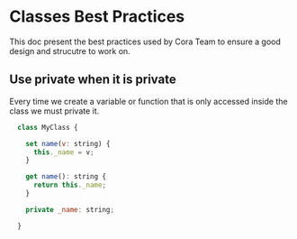 # Classes Best Practices

This doc present the best practices used by Cora Team to ensure a good design and strucutre to work on.

## Use private when it is private

Every time we create a variable or function that is only accessed inside the class we must private it.

```javascript
  class MyClass {

    set name(v: string) {
      this._name = v;
    }

    get name(): string {
      return this._name;
    }

    private _name: string;

  }
```
